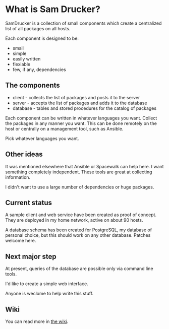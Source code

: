 # What is Sam Drucker?

SamDrucker is a collection of small components which create a centralized
list of all packages on all hosts.

Each component is designed to be:

* small
* simple
* easily written
* flexiable
* few, if any, dependencies

## The components

* client - collects the list of packages and posts it to the server
* server - accepts the list of packages and adds it to the database
* database - tables and stored procedures for the catalog of packages

Each component can be written in whatever languages you want. Collect
the packages in any manner you want. This can be done remotely on the host
or centrally on a management tool, such as Ansible.

Pick whatever languages you want.

## Other ideas

It was mentioned elsewhere that Ansible or Spacewalk can help here. I want
something completely independent. These tools are great at collecting information.

I didn't want to use a large number of dependencies or huge packages.

## Current status

A sample client and web service have been created as proof of concept.
They are deployed in my home network, active on about 90 hosts.

A database schema has been created for PostgreSQL, my database of personal
choice, but this should work on any other database. Patches welcome here.

## Next major step

At present, queries of the database are possible only via command line tools.

I'd like to create a simple web interface.

Anyone is weclome to help write this stuff.


## Wiki

You can read more in [the wiki](wiki).
